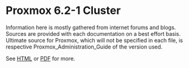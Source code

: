 # Proxmox 6.2-1 Cluster
Information here is mostly gathered from internet forums and blogs.
Sources are provided with each documentation on a best effort basis.
Ultimate source for Proxmox, which will not be specified in each file, is
respective Proxmox_Administration_Guide of the version used.

See [HTML](https://pve.proxmox.com/pve-docs/pve-admin-guide.html) or [PDF](https://pve.proxmox.com/pve-docs/pve-admin-guide.pdf) for more.
